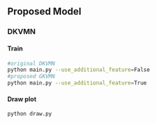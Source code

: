 ## Proposed Model

### DKVMN 
#### Train
```bash
#original DKVMN
python main.py --use_additional_feature=False
#proposed GKVMN
python main.py --use_additional_feature=True
```

#### Draw plot
```bash
python draw.py
```